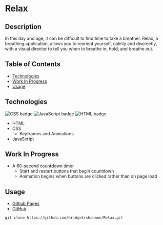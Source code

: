 # Relax

## Description

In this day and age, it can be difficult to find time to take a breather. Relax, a breathing application, allows you to reorient yourself, calmly and discreetly, with a visual director to tell you when to breathe in, hold, and breathe out.

## Table of Contents

- [Technologies](#technologies)
- [Work In Progress](#work-in-progress)
- [Usage](#usage)

## Technologies

<img float="left" alt="CSS badge" src="https://img.shields.io/badge/CSS-52%25-blueviolet">
<img float="left" alt="JavaScript badge" src="https://img.shields.io/badge/JavaScript-34%25-yellow">
<img float="left" alt="HTML badge" src="https://img.shields.io/badge/HTML-14%25-orange">

- HTML
- CSS
  - Keyframes and Animations
- JavaScript

## Work In Progress

- A 60-second countdown timer
  - Start and restart buttons that begin countdown
  - Animation begins when buttons are clicked rather than on page load

## Usage

- [Github Pages](https://bridgetrshannon.github.io/Relax/)
- [GitHub](https://github.com/bridgetrshannon/Relax)

```
git clone https://github.com/bridgetrshannon/Relax.git
```
